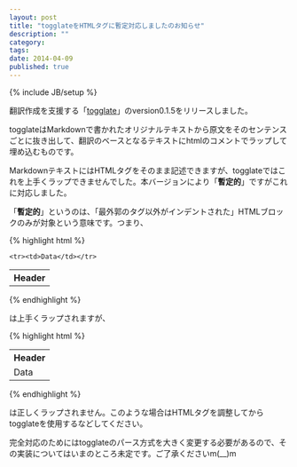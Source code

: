 ```yaml
---
layout: post
title: "togglateをHTMLタグに暫定対応しましたのお知らせ"
description: ""
category: 
tags: 
date: 2014-04-09
published: true
---
```

{% include JB/setup %}

翻訳作成を支援する「[togglate](https://rubygems.org/gems/togglate "togglate")」のversion0.1.5をリリースしました。

togglateはMarkdownで書かれたオリジナルテキストから原文をそのセンテンスごとに抜き出して、翻訳のベースとなるテキストにhtmlのコメントでラップして埋め込むものです。

MarkdownテキストにはHTMLタグをそのまま記述できますが、togglateではこれを上手くラップできませんでした。本バージョンにより「**暫定的**」ですがこれに対応しました。

「**暫定的**」というのは、「最外郭のタグ以外がインデントされた」HTMLブロックのみが対象という意味です。つまり、

{% highlight html %}
<div>
  <table>
    <tr><th>Header</th></tr>
  
    <tr><td>Data</td></tr>
  </table>
</div>
{% endhighlight %}

は上手くラップされますが、

{% highlight html %}
<div>
<table>
  <tr><th>Header</th></tr>

  <tr><td>Data</td></tr>
</table>
</div>
{% endhighlight %}

は正しくラップされません。このような場合はHTMLタグを調整してからtogglateを使用するなどしてください。

完全対応のためにはtogglateのパース方式を大きく変更する必要があるので、その実装についてはいまのところ未定です。ご了承くださいm(__)m

